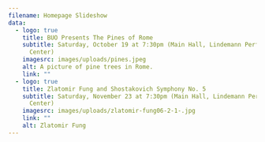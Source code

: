 ```yaml
---
filename: Homepage Slideshow
data:
  - logo: true
    title: BUO Presents The Pines of Rome
    subtitle: Saturday, October 19 at 7:30pm (Main Hall, Lindemann Performing Arts
      Center)
    imagesrc: images/uploads/pines.jpeg
    alt: A picture of pine trees in Rome.
    link: ""
  - logo: true
    title: Zlatomir Fung and Shostakovich Symphony No. 5
    subtitle: Saturday, November 23 at 7:30pm (Main Hall, Lindemann Performing Arts
      Center)
    imagesrc: images/uploads/zlatomir-fung06-2-1-.jpg
    link: ""
    alt: Zlatomir Fung
---
```

